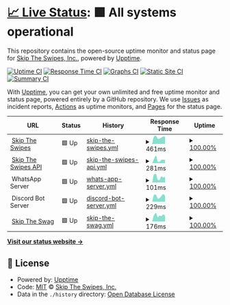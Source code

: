 # [📈 Live Status](https://status.skiptheswipes.com): <!--live status--> **🟩 All systems operational**

This repository contains the open-source uptime monitor and status page for [Skip The Swipes, Inc.](https://skiptheswipes.com/), powered by [Upptime](https://github.com/upptime/upptime).

[![Uptime CI](https://github.com/SkipTheSwipes/upptime/workflows/Uptime%20CI/badge.svg)](https://github.com/SkipTheSwipes/upptime/actions?query=workflow%3A%22Uptime+CI%22)
[![Response Time CI](https://github.com/SkipTheSwipes/upptime/workflows/Response%20Time%20CI/badge.svg)](https://github.com/SkipTheSwipes/upptime/actions?query=workflow%3A%22Response+Time+CI%22)
[![Graphs CI](https://github.com/SkipTheSwipes/upptime/workflows/Graphs%20CI/badge.svg)](https://github.com/SkipTheSwipes/upptime/actions?query=workflow%3A%22Graphs+CI%22)
[![Static Site CI](https://github.com/SkipTheSwipes/upptime/workflows/Static%20Site%20CI/badge.svg)](https://github.com/SkipTheSwipes/upptime/actions?query=workflow%3A%22Static+Site+CI%22)
[![Summary CI](https://github.com/SkipTheSwipes/upptime/workflows/Summary%20CI/badge.svg)](https://github.com/SkipTheSwipes/upptime/actions?query=workflow%3A%22Summary+CI%22)

With [Upptime](https://upptime.js.org), you can get your own unlimited and free uptime monitor and status page, powered entirely by a GitHub repository. We use [Issues](https://github.com/SkipTheSwipes/upptime/issues) as incident reports, [Actions](https://github.com/SkipTheSwipes/upptime/actions) as uptime monitors, and [Pages](https://status.skiptheswipes.com) for the status page.

<!--start: status pages-->
<!-- This summary is generated by Upptime (https://github.com/upptime/upptime) -->
<!-- Do not edit this manually, your changes will be overwritten -->
<!-- prettier-ignore -->
| URL | Status | History | Response Time | Uptime |
| --- | ------ | ------- | ------------- | ------ |
| <img alt="" src="https://icons.duckduckgo.com/ip3/skiptheswipes.com.ico" height="13"> [Skip The Swipes](https://skiptheswipes.com) | 🟩 Up | [skip-the-swipes.yml](https://github.com/SkipTheSwipes/upptime/commits/HEAD/history/skip-the-swipes.yml) | <details><summary><img alt="Response time graph" src="./graphs/skip-the-swipes/response-time-week.png" height="20"> 461ms</summary><br><a href="https://status.skiptheswipes.com/history/skip-the-swipes"><img alt="Response time 281" src="https://img.shields.io/endpoint?url=https%3A%2F%2Fraw.githubusercontent.com%2FSkipTheSwipes%2Fupptime%2FHEAD%2Fapi%2Fskip-the-swipes%2Fresponse-time.json"></a><br><a href="https://status.skiptheswipes.com/history/skip-the-swipes"><img alt="24-hour response time 489" src="https://img.shields.io/endpoint?url=https%3A%2F%2Fraw.githubusercontent.com%2FSkipTheSwipes%2Fupptime%2FHEAD%2Fapi%2Fskip-the-swipes%2Fresponse-time-day.json"></a><br><a href="https://status.skiptheswipes.com/history/skip-the-swipes"><img alt="7-day response time 461" src="https://img.shields.io/endpoint?url=https%3A%2F%2Fraw.githubusercontent.com%2FSkipTheSwipes%2Fupptime%2FHEAD%2Fapi%2Fskip-the-swipes%2Fresponse-time-week.json"></a><br><a href="https://status.skiptheswipes.com/history/skip-the-swipes"><img alt="30-day response time 444" src="https://img.shields.io/endpoint?url=https%3A%2F%2Fraw.githubusercontent.com%2FSkipTheSwipes%2Fupptime%2FHEAD%2Fapi%2Fskip-the-swipes%2Fresponse-time-month.json"></a><br><a href="https://status.skiptheswipes.com/history/skip-the-swipes"><img alt="1-year response time 281" src="https://img.shields.io/endpoint?url=https%3A%2F%2Fraw.githubusercontent.com%2FSkipTheSwipes%2Fupptime%2FHEAD%2Fapi%2Fskip-the-swipes%2Fresponse-time-year.json"></a></details> | <details><summary><a href="https://status.skiptheswipes.com/history/skip-the-swipes">100.00%</a></summary><a href="https://status.skiptheswipes.com/history/skip-the-swipes"><img alt="All-time uptime 100.00%" src="https://img.shields.io/endpoint?url=https%3A%2F%2Fraw.githubusercontent.com%2FSkipTheSwipes%2Fupptime%2FHEAD%2Fapi%2Fskip-the-swipes%2Fuptime.json"></a><br><a href="https://status.skiptheswipes.com/history/skip-the-swipes"><img alt="24-hour uptime 100.00%" src="https://img.shields.io/endpoint?url=https%3A%2F%2Fraw.githubusercontent.com%2FSkipTheSwipes%2Fupptime%2FHEAD%2Fapi%2Fskip-the-swipes%2Fuptime-day.json"></a><br><a href="https://status.skiptheswipes.com/history/skip-the-swipes"><img alt="7-day uptime 100.00%" src="https://img.shields.io/endpoint?url=https%3A%2F%2Fraw.githubusercontent.com%2FSkipTheSwipes%2Fupptime%2FHEAD%2Fapi%2Fskip-the-swipes%2Fuptime-week.json"></a><br><a href="https://status.skiptheswipes.com/history/skip-the-swipes"><img alt="30-day uptime 100.00%" src="https://img.shields.io/endpoint?url=https%3A%2F%2Fraw.githubusercontent.com%2FSkipTheSwipes%2Fupptime%2FHEAD%2Fapi%2Fskip-the-swipes%2Fuptime-month.json"></a><br><a href="https://status.skiptheswipes.com/history/skip-the-swipes"><img alt="1-year uptime 100.00%" src="https://img.shields.io/endpoint?url=https%3A%2F%2Fraw.githubusercontent.com%2FSkipTheSwipes%2Fupptime%2FHEAD%2Fapi%2Fskip-the-swipes%2Fuptime-year.json"></a></details>
| <img alt="" src="https://api.skiptheswipes.com/assets/images/logo.png" height="13"> [Skip The Swipes API](https://api.skiptheswipes.com) | 🟩 Up | [skip-the-swipes-api.yml](https://github.com/SkipTheSwipes/upptime/commits/HEAD/history/skip-the-swipes-api.yml) | <details><summary><img alt="Response time graph" src="./graphs/skip-the-swipes-api/response-time-week.png" height="20"> 281ms</summary><br><a href="https://status.skiptheswipes.com/history/skip-the-swipes-api"><img alt="Response time 179" src="https://img.shields.io/endpoint?url=https%3A%2F%2Fraw.githubusercontent.com%2FSkipTheSwipes%2Fupptime%2FHEAD%2Fapi%2Fskip-the-swipes-api%2Fresponse-time.json"></a><br><a href="https://status.skiptheswipes.com/history/skip-the-swipes-api"><img alt="24-hour response time 256" src="https://img.shields.io/endpoint?url=https%3A%2F%2Fraw.githubusercontent.com%2FSkipTheSwipes%2Fupptime%2FHEAD%2Fapi%2Fskip-the-swipes-api%2Fresponse-time-day.json"></a><br><a href="https://status.skiptheswipes.com/history/skip-the-swipes-api"><img alt="7-day response time 281" src="https://img.shields.io/endpoint?url=https%3A%2F%2Fraw.githubusercontent.com%2FSkipTheSwipes%2Fupptime%2FHEAD%2Fapi%2Fskip-the-swipes-api%2Fresponse-time-week.json"></a><br><a href="https://status.skiptheswipes.com/history/skip-the-swipes-api"><img alt="30-day response time 286" src="https://img.shields.io/endpoint?url=https%3A%2F%2Fraw.githubusercontent.com%2FSkipTheSwipes%2Fupptime%2FHEAD%2Fapi%2Fskip-the-swipes-api%2Fresponse-time-month.json"></a><br><a href="https://status.skiptheswipes.com/history/skip-the-swipes-api"><img alt="1-year response time 179" src="https://img.shields.io/endpoint?url=https%3A%2F%2Fraw.githubusercontent.com%2FSkipTheSwipes%2Fupptime%2FHEAD%2Fapi%2Fskip-the-swipes-api%2Fresponse-time-year.json"></a></details> | <details><summary><a href="https://status.skiptheswipes.com/history/skip-the-swipes-api">100.00%</a></summary><a href="https://status.skiptheswipes.com/history/skip-the-swipes-api"><img alt="All-time uptime 99.98%" src="https://img.shields.io/endpoint?url=https%3A%2F%2Fraw.githubusercontent.com%2FSkipTheSwipes%2Fupptime%2FHEAD%2Fapi%2Fskip-the-swipes-api%2Fuptime.json"></a><br><a href="https://status.skiptheswipes.com/history/skip-the-swipes-api"><img alt="24-hour uptime 100.00%" src="https://img.shields.io/endpoint?url=https%3A%2F%2Fraw.githubusercontent.com%2FSkipTheSwipes%2Fupptime%2FHEAD%2Fapi%2Fskip-the-swipes-api%2Fuptime-day.json"></a><br><a href="https://status.skiptheswipes.com/history/skip-the-swipes-api"><img alt="7-day uptime 100.00%" src="https://img.shields.io/endpoint?url=https%3A%2F%2Fraw.githubusercontent.com%2FSkipTheSwipes%2Fupptime%2FHEAD%2Fapi%2Fskip-the-swipes-api%2Fuptime-week.json"></a><br><a href="https://status.skiptheswipes.com/history/skip-the-swipes-api"><img alt="30-day uptime 99.96%" src="https://img.shields.io/endpoint?url=https%3A%2F%2Fraw.githubusercontent.com%2FSkipTheSwipes%2Fupptime%2FHEAD%2Fapi%2Fskip-the-swipes-api%2Fuptime-month.json"></a><br><a href="https://status.skiptheswipes.com/history/skip-the-swipes-api"><img alt="1-year uptime 99.98%" src="https://img.shields.io/endpoint?url=https%3A%2F%2Fraw.githubusercontent.com%2FSkipTheSwipes%2Fupptime%2FHEAD%2Fapi%2Fskip-the-swipes-api%2Fuptime-year.json"></a></details>
| <img alt="" src="https://icons.duckduckgo.com/ip3/null.ico" height="13"> WhatsApp Server | 🟩 Up | [whats-app-server.yml](https://github.com/SkipTheSwipes/upptime/commits/HEAD/history/whats-app-server.yml) | <details><summary><img alt="Response time graph" src="./graphs/whats-app-server/response-time-week.png" height="20"> 101ms</summary><br><a href="https://status.skiptheswipes.com/history/whats-app-server"><img alt="Response time 83" src="https://img.shields.io/endpoint?url=https%3A%2F%2Fraw.githubusercontent.com%2FSkipTheSwipes%2Fupptime%2FHEAD%2Fapi%2Fwhats-app-server%2Fresponse-time.json"></a><br><a href="https://status.skiptheswipes.com/history/whats-app-server"><img alt="24-hour response time 104" src="https://img.shields.io/endpoint?url=https%3A%2F%2Fraw.githubusercontent.com%2FSkipTheSwipes%2Fupptime%2FHEAD%2Fapi%2Fwhats-app-server%2Fresponse-time-day.json"></a><br><a href="https://status.skiptheswipes.com/history/whats-app-server"><img alt="7-day response time 101" src="https://img.shields.io/endpoint?url=https%3A%2F%2Fraw.githubusercontent.com%2FSkipTheSwipes%2Fupptime%2FHEAD%2Fapi%2Fwhats-app-server%2Fresponse-time-week.json"></a><br><a href="https://status.skiptheswipes.com/history/whats-app-server"><img alt="30-day response time 98" src="https://img.shields.io/endpoint?url=https%3A%2F%2Fraw.githubusercontent.com%2FSkipTheSwipes%2Fupptime%2FHEAD%2Fapi%2Fwhats-app-server%2Fresponse-time-month.json"></a><br><a href="https://status.skiptheswipes.com/history/whats-app-server"><img alt="1-year response time 83" src="https://img.shields.io/endpoint?url=https%3A%2F%2Fraw.githubusercontent.com%2FSkipTheSwipes%2Fupptime%2FHEAD%2Fapi%2Fwhats-app-server%2Fresponse-time-year.json"></a></details> | <details><summary><a href="https://status.skiptheswipes.com/history/whats-app-server">100.00%</a></summary><a href="https://status.skiptheswipes.com/history/whats-app-server"><img alt="All-time uptime 100.00%" src="https://img.shields.io/endpoint?url=https%3A%2F%2Fraw.githubusercontent.com%2FSkipTheSwipes%2Fupptime%2FHEAD%2Fapi%2Fwhats-app-server%2Fuptime.json"></a><br><a href="https://status.skiptheswipes.com/history/whats-app-server"><img alt="24-hour uptime 100.00%" src="https://img.shields.io/endpoint?url=https%3A%2F%2Fraw.githubusercontent.com%2FSkipTheSwipes%2Fupptime%2FHEAD%2Fapi%2Fwhats-app-server%2Fuptime-day.json"></a><br><a href="https://status.skiptheswipes.com/history/whats-app-server"><img alt="7-day uptime 100.00%" src="https://img.shields.io/endpoint?url=https%3A%2F%2Fraw.githubusercontent.com%2FSkipTheSwipes%2Fupptime%2FHEAD%2Fapi%2Fwhats-app-server%2Fuptime-week.json"></a><br><a href="https://status.skiptheswipes.com/history/whats-app-server"><img alt="30-day uptime 100.00%" src="https://img.shields.io/endpoint?url=https%3A%2F%2Fraw.githubusercontent.com%2FSkipTheSwipes%2Fupptime%2FHEAD%2Fapi%2Fwhats-app-server%2Fuptime-month.json"></a><br><a href="https://status.skiptheswipes.com/history/whats-app-server"><img alt="1-year uptime 100.00%" src="https://img.shields.io/endpoint?url=https%3A%2F%2Fraw.githubusercontent.com%2FSkipTheSwipes%2Fupptime%2FHEAD%2Fapi%2Fwhats-app-server%2Fuptime-year.json"></a></details>
| <img alt="" src="https://icons.duckduckgo.com/ip3/null.ico" height="13"> Discord Bot Server | 🟩 Up | [discord-bot-server.yml](https://github.com/SkipTheSwipes/upptime/commits/HEAD/history/discord-bot-server.yml) | <details><summary><img alt="Response time graph" src="./graphs/discord-bot-server/response-time-week.png" height="20"> 229ms</summary><br><a href="https://status.skiptheswipes.com/history/discord-bot-server"><img alt="Response time 184" src="https://img.shields.io/endpoint?url=https%3A%2F%2Fraw.githubusercontent.com%2FSkipTheSwipes%2Fupptime%2FHEAD%2Fapi%2Fdiscord-bot-server%2Fresponse-time.json"></a><br><a href="https://status.skiptheswipes.com/history/discord-bot-server"><img alt="24-hour response time 238" src="https://img.shields.io/endpoint?url=https%3A%2F%2Fraw.githubusercontent.com%2FSkipTheSwipes%2Fupptime%2FHEAD%2Fapi%2Fdiscord-bot-server%2Fresponse-time-day.json"></a><br><a href="https://status.skiptheswipes.com/history/discord-bot-server"><img alt="7-day response time 229" src="https://img.shields.io/endpoint?url=https%3A%2F%2Fraw.githubusercontent.com%2FSkipTheSwipes%2Fupptime%2FHEAD%2Fapi%2Fdiscord-bot-server%2Fresponse-time-week.json"></a><br><a href="https://status.skiptheswipes.com/history/discord-bot-server"><img alt="30-day response time 227" src="https://img.shields.io/endpoint?url=https%3A%2F%2Fraw.githubusercontent.com%2FSkipTheSwipes%2Fupptime%2FHEAD%2Fapi%2Fdiscord-bot-server%2Fresponse-time-month.json"></a><br><a href="https://status.skiptheswipes.com/history/discord-bot-server"><img alt="1-year response time 184" src="https://img.shields.io/endpoint?url=https%3A%2F%2Fraw.githubusercontent.com%2FSkipTheSwipes%2Fupptime%2FHEAD%2Fapi%2Fdiscord-bot-server%2Fresponse-time-year.json"></a></details> | <details><summary><a href="https://status.skiptheswipes.com/history/discord-bot-server">100.00%</a></summary><a href="https://status.skiptheswipes.com/history/discord-bot-server"><img alt="All-time uptime 100.00%" src="https://img.shields.io/endpoint?url=https%3A%2F%2Fraw.githubusercontent.com%2FSkipTheSwipes%2Fupptime%2FHEAD%2Fapi%2Fdiscord-bot-server%2Fuptime.json"></a><br><a href="https://status.skiptheswipes.com/history/discord-bot-server"><img alt="24-hour uptime 100.00%" src="https://img.shields.io/endpoint?url=https%3A%2F%2Fraw.githubusercontent.com%2FSkipTheSwipes%2Fupptime%2FHEAD%2Fapi%2Fdiscord-bot-server%2Fuptime-day.json"></a><br><a href="https://status.skiptheswipes.com/history/discord-bot-server"><img alt="7-day uptime 100.00%" src="https://img.shields.io/endpoint?url=https%3A%2F%2Fraw.githubusercontent.com%2FSkipTheSwipes%2Fupptime%2FHEAD%2Fapi%2Fdiscord-bot-server%2Fuptime-week.json"></a><br><a href="https://status.skiptheswipes.com/history/discord-bot-server"><img alt="30-day uptime 100.00%" src="https://img.shields.io/endpoint?url=https%3A%2F%2Fraw.githubusercontent.com%2FSkipTheSwipes%2Fupptime%2FHEAD%2Fapi%2Fdiscord-bot-server%2Fuptime-month.json"></a><br><a href="https://status.skiptheswipes.com/history/discord-bot-server"><img alt="1-year uptime 100.00%" src="https://img.shields.io/endpoint?url=https%3A%2F%2Fraw.githubusercontent.com%2FSkipTheSwipes%2Fupptime%2FHEAD%2Fapi%2Fdiscord-bot-server%2Fuptime-year.json"></a></details>
| <img alt="" src="https://cdn.shopify.com/s/files/1/0757/1341/3430/files/logo_2.png?v=1682285571&width=500" height="13"> [Skip The Swag](https://skiptheswag.com) | 🟩 Up | [skip-the-swag.yml](https://github.com/SkipTheSwipes/upptime/commits/HEAD/history/skip-the-swag.yml) | <details><summary><img alt="Response time graph" src="./graphs/skip-the-swag/response-time-week.png" height="20"> 176ms</summary><br><a href="https://status.skiptheswipes.com/history/skip-the-swag"><img alt="Response time 185" src="https://img.shields.io/endpoint?url=https%3A%2F%2Fraw.githubusercontent.com%2FSkipTheSwipes%2Fupptime%2FHEAD%2Fapi%2Fskip-the-swag%2Fresponse-time.json"></a><br><a href="https://status.skiptheswipes.com/history/skip-the-swag"><img alt="24-hour response time 165" src="https://img.shields.io/endpoint?url=https%3A%2F%2Fraw.githubusercontent.com%2FSkipTheSwipes%2Fupptime%2FHEAD%2Fapi%2Fskip-the-swag%2Fresponse-time-day.json"></a><br><a href="https://status.skiptheswipes.com/history/skip-the-swag"><img alt="7-day response time 176" src="https://img.shields.io/endpoint?url=https%3A%2F%2Fraw.githubusercontent.com%2FSkipTheSwipes%2Fupptime%2FHEAD%2Fapi%2Fskip-the-swag%2Fresponse-time-week.json"></a><br><a href="https://status.skiptheswipes.com/history/skip-the-swag"><img alt="30-day response time 176" src="https://img.shields.io/endpoint?url=https%3A%2F%2Fraw.githubusercontent.com%2FSkipTheSwipes%2Fupptime%2FHEAD%2Fapi%2Fskip-the-swag%2Fresponse-time-month.json"></a><br><a href="https://status.skiptheswipes.com/history/skip-the-swag"><img alt="1-year response time 185" src="https://img.shields.io/endpoint?url=https%3A%2F%2Fraw.githubusercontent.com%2FSkipTheSwipes%2Fupptime%2FHEAD%2Fapi%2Fskip-the-swag%2Fresponse-time-year.json"></a></details> | <details><summary><a href="https://status.skiptheswipes.com/history/skip-the-swag">100.00%</a></summary><a href="https://status.skiptheswipes.com/history/skip-the-swag"><img alt="All-time uptime 100.00%" src="https://img.shields.io/endpoint?url=https%3A%2F%2Fraw.githubusercontent.com%2FSkipTheSwipes%2Fupptime%2FHEAD%2Fapi%2Fskip-the-swag%2Fuptime.json"></a><br><a href="https://status.skiptheswipes.com/history/skip-the-swag"><img alt="24-hour uptime 100.00%" src="https://img.shields.io/endpoint?url=https%3A%2F%2Fraw.githubusercontent.com%2FSkipTheSwipes%2Fupptime%2FHEAD%2Fapi%2Fskip-the-swag%2Fuptime-day.json"></a><br><a href="https://status.skiptheswipes.com/history/skip-the-swag"><img alt="7-day uptime 100.00%" src="https://img.shields.io/endpoint?url=https%3A%2F%2Fraw.githubusercontent.com%2FSkipTheSwipes%2Fupptime%2FHEAD%2Fapi%2Fskip-the-swag%2Fuptime-week.json"></a><br><a href="https://status.skiptheswipes.com/history/skip-the-swag"><img alt="30-day uptime 100.00%" src="https://img.shields.io/endpoint?url=https%3A%2F%2Fraw.githubusercontent.com%2FSkipTheSwipes%2Fupptime%2FHEAD%2Fapi%2Fskip-the-swag%2Fuptime-month.json"></a><br><a href="https://status.skiptheswipes.com/history/skip-the-swag"><img alt="1-year uptime 100.00%" src="https://img.shields.io/endpoint?url=https%3A%2F%2Fraw.githubusercontent.com%2FSkipTheSwipes%2Fupptime%2FHEAD%2Fapi%2Fskip-the-swag%2Fuptime-year.json"></a></details>

<!--end: status pages-->

[**Visit our status website →**](https://status.skiptheswipes.com)

## 📄 License

- Powered by: [Upptime](https://github.com/upptime/upptime)
- Code: [MIT](./LICENSE) © [Skip The Swipes, Inc.](https://skiptheswipes.com/)
- Data in the `./history` directory: [Open Database License](https://opendatacommons.org/licenses/odbl/1-0/)
